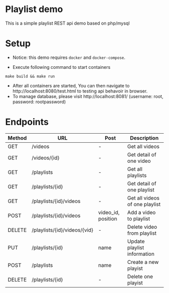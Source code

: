 # Playlist demo
This is a simple playlist REST api demo based on php/mysql

# Setup

* Notice: this demo requires `docker` and `docker-compose`.

* Execute following command to start containers
```
make build && make run
```
* After all containers are started, You can then navigate to http://localhost:8080/test.html to testing api behavoir in browser.
* To manage database, please visit http://localhost:8081/ (username: root, password: rootpassword)

# Endpoints


| Method | URL | Post | Description |
|---|---|---|---|
| GET | /videos  | - | Get all videos |
| GET | /videos/{id} | - | Get detail of one video |
| GET | /playlists  | - | Get all playlists |
| GET | /playlists/{id}  | - | Get detail of one playlist |
| GET | /playlists/{id}/videos  | - | Get all videos of one playlist |
| POST | /playlists/{id}/videos  | video_id, position | Add a video to playlist |
| DELETE | /playlists/{id}/videos/{vid} | - | Delete video from playlist |
| PUT | /playlists/{id}  | name | Update playlist information |
| POST | /playlists  | name | Create a new playist |
| DELETE | /playlists/{id} | - | Delete one playist |
